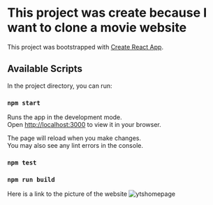# This project was create because I want to clone a movie website

This project was bootstrapped with [Create React App](https://github.com/facebook/create-react-app).

## Available Scripts

In the project directory, you can run:

### `npm start`

Runs the app in the development mode.\
Open [http://localhost:3000](http://localhost:3000) to view it in your browser.

The page will reload when you make changes.\
You may also see any lint errors in the console.

### `npm test`

### `npm run build`


Here is a link to the picture of the website
![ytshomepage](https://github.com/Toluwanee/movie_website_clone/assets/102164692/d39a0555-c6c8-4624-87de-6c817e7ccd18)
